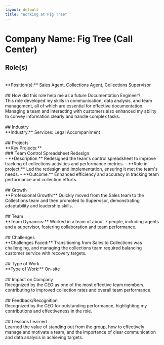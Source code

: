 ```yaml
---
layout: default
title: "Working at Fig Tree"
---
```


# Company Name: Fig Tree (Call Center) 

## Role(s)
<br>
**Position(s):** Sales Agent, Collections Agent, Collections Supervisor
<br>
<br>
## How did this role help me as a future Documentation Engineer?
<br>
This role developed my skills in communication, data analysis, and team management, all of which are essential for effective documentation. Managing a team and interacting with customers also enhanced my ability to convey information clearly and handle complex tasks.
<br>
<br>
## Industry
<br>
**Industry:** Services: Legal Accompaniment
<br>
<br>
## Projects
<br>
**Key Projects:**
<br>
### Team Control Spreadsheet Redesign
<br>
- **Description:** Redesigned the team's control spreadsheet to improve tracking of collections activities and performance metrics.  
- **Role in project:** Led the redesign and implementation, ensuring it met the team's needs.  
- **Outcome:** Enhanced efficiency and accuracy in tracking team performance and collection efforts.
<br>
<br>
## Growth
<br>
**Professional Growth:**  
Quickly moved from the Sales team to the Collections team and then promoted to Supervisor, demonstrating adaptability and leadership skills.
<br>
<br>
## Team
<br>
**Team Dynamics:**  
Worked in a team of about 7 people, including agents and a supervisor, fostering collaboration and team performance.
<br>
<br>
## Challenges
<br>
**Challenges Faced:**  
Transitioning from Sales to Collections was challenging, and managing the collections team required balancing customer service with recovery targets.
<br>
<br>
## Type of Work
<br>
**Type of Work:** On-site
<br>
<br>
## Impact on Company
<br>
Recognized by the CEO as one of the most effective team members, contributing to improved collection rates and overall team performance.
<br>
<br>
## Feedback/Recognition
<br>
Recognized by the CEO for outstanding performance, highlighting my contributions and effectiveness in the role.
<br>
<br>
## Lessons Learned
<br>
Learned the value of standing out from the group, how to effectively manage and motivate a team, and the importance of clear communication and data analysis in achieving targets.
